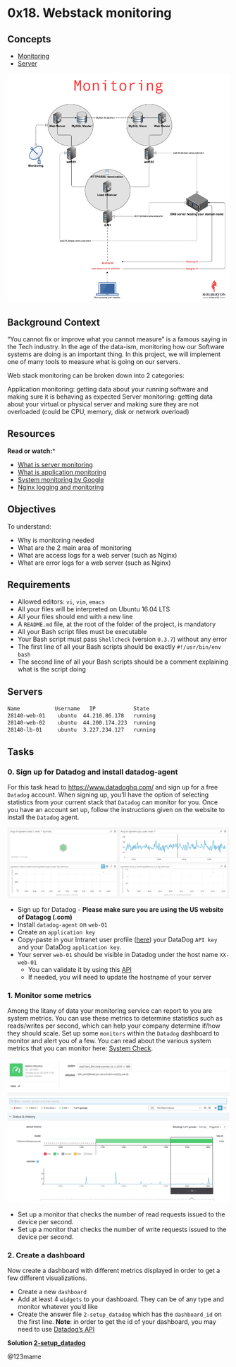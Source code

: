 # 0x18. Webstack monitoring

## Concepts

- [Monitoring](https://alx-intranet.hbtn.io/concepts/13)
- [Server](https://alx-intranet.hbtn.io/concepts/67)

[![monitor](images/web_monitor.png)]()

## Background Context

“You cannot fix or improve what you cannot measure” is a famous saying in the Tech industry. In the age of the data-ism, monitoring how our Software systems are doing is an important thing. In this project, we will implement one of many tools to measure what is going on our servers.

Web stack monitoring can be broken down into 2 categories:

Application monitoring: getting data about your running software and making sure it is behaving as expected
Server monitoring: getting data about your virtual or physical server and making sure they are not overloaded (could be CPU, memory, disk or network overload)

## Resources

**Read or watch:***
- [What is server monitoring](https://www.sumologic.com/glossary/server-monitoring/)
- [What is application monitoring](https://en.m.wikipedia.org/wiki/Application_performance_management)
- [System monitoring by Google](https://sre.google/sre-book/monitoring-distributed-systems/)
- [Nginx logging and monitoring](https://docs.nginx.com/nginx/admin-guide/monitoring/logging/)

## Objectives

To understand:
- Why is monitoring needed
- What are the 2 main area of monitoring
- What are access logs for a web server (such as Nginx)
- What are error logs for a web server (such as Nginx)

## Requirements

- Allowed editors: `vi`, `vim`, `emacs`
- All your files will be interpreted on Ubuntu 16.04 LTS
- All your files should end with a new line
- A `README.md` file, at the root of the folder of the project, is mandatory
- All your Bash script files must be executable
- Your Bash script must pass `Shellcheck` (version `0.3.7`) without any error
- The first line of all your Bash scripts should be exactly `#!/usr/bin/env bash`
- The second line of all your Bash scripts should be a comment explaining what is the script doing

## Servers

```
Name	       Username	  IP	        State	
28140-web-01	ubuntu	44.210.86.178	running	
28140-web-02	ubuntu	44.200.174.223	running	
28140-lb-01	    ubuntu	3.227.234.127	running
```

## Tasks

### 0. Sign up for Datadog and install datadog-agent

For this task head to https://www.datadoghq.com/ and sign up for a free `Datadog` account. When signing up, you’ll have the option of selecting statistics from your current stack that `Datadog` can monitor for you. Once you have an account set up, follow the instructions given on the website to install the `Datadog` agent.

[![agent](images/agent.png)]()

- Sign up for Datadog - **Please make sure you are using the US website of Datagog (.com)**
- Install `datadog-agent` on `web-01`
- Create an `application key`
- Copy-paste in your Intranet user profile ([here](alx-intranet.hbtn.io/users/my_profile)) your DataDog `API key` and your DataDog `application key`.
- Your server `web-01` should be visible in Datadog under the host name `XX-web-01`
    - You can validate it by using this [API](https://docs.datadoghq.com/api/latest/hosts/)
    - If needed, you will need to update the hostname of your server

### 1. Monitor some metrics

Among the litany of data your monitoring service can report to you are system metrics. You can use these metrics to determine statistics such as reads/writes per second, which can help your company determine if/how they should scale. Set up some `monitors` within the `Datadog` dashboard to monitor and alert you of a few. You can read about the various system metrics that you can monitor here: [System Check]().

[![metrics](images/metrics.png)]()

- Set up a monitor that checks the number of read requests issued to the device per second.
- Set up a monitor that checks the number of write requests issued to the device per second.

### 2. Create a dashboard

Now create a dashboard with different metrics displayed in order to get a few different visualizations.

- Create a new `dashboard`
- Add at least 4 `widgets` to your dashboard. They can be of any type and monitor whatever you’d like
- Create the answer file `2-setup_datadog` which has the `dashboard_id` on the first line. **Note**: in order to get the id of your dashboard, you may need to use [Datadog’s API](https://docs.datadoghq.com/api/latest/dashboards/?code-lang=python)

**Solution [2-setup_datadog](2-setup_datadog)**

@123mame